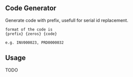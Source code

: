 ## Code Generator

Generate code with prefix, usefull for serial id replacement.

```
format of the code is
{prefix} {zeros} {code}

e.g. INV000023, PRD0000032
```

## Usage

TODO
